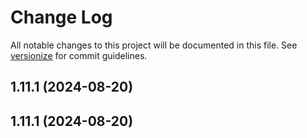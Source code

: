 # Change Log

All notable changes to this project will be documented in this file. See [versionize](https://github.com/versionize/versionize) for commit guidelines.

<a name="1.11.1"></a>
## 1.11.1 (2024-08-20)

<a name="1.11.1"></a>
## 1.11.1 (2024-08-20)

